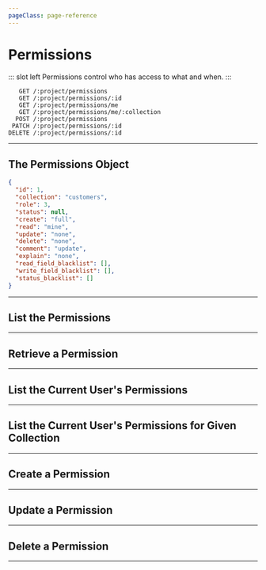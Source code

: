 ```yaml
---
pageClass: page-reference
---
```


# Permissions

<two-up>

::: slot left
Permissions control who has access to what and when.
:::

<info-box title="Endpoints" slot="right">

```endpoints
   GET /:project/permissions
   GET /:project/permissions/:id
   GET /:project/permissions/me
   GET /:project/permissions/me/:collection
  POST /:project/permissions
 PATCH /:project/permissions/:id
DELETE /:project/permissions/:id
```

</info-box>
</two-up>

---

## The Permissions Object

<two-up>
<template slot="left">
<def-list>

#### id <def-type>integer</def-type>
Unique identifier for the permission.

#### collection <def-type>string</def-type>
What collection this permission applies to.

#### role <def-type>integer</def-type>
Unique identifier of the role this permission applies to.

#### status <def-type>string</def-type>
What status this permission applies to.

#### create <def-type>string</def-type>
If the user can create items. One of `none`, `full`.

#### read <def-type>string</def-type>
If the user can read items. One of `none`, `mine`, `role`, `full`.

#### update <def-type>string</def-type>
If the user can update items. One of `none`, `mine`, `role`, `full`.

#### delete <def-type>string</def-type>
If the user can update items. One of `none`, `mine`, `role`, `full`.

#### comment <def-type>string</def-type>
If the user can post comments. One of `none`, `create`, `update`, `full`.

#### explain <def-type>string</def-type>
If the user is required to leave a comment explaining what was changed. One of `none`, `create`, `update`, `always`.

#### read_field_blacklist <def-type>array</def-type>
Explicitly denies read access for specific fields.

#### write_field_blacklist <def-type>array</def-type>
Explicitly denies write access for specific fields.

#### status_blacklist <def-type>array</def-type>
Explicitly denies specific statuses to be used.

</def-list>
</template>

<info-box title="Permission Object" slot="right" class="sticky">

```json
{
  "id": 1,
  "collection": "customers",
  "role": 3,
  "status": null,
  "create": "full",
  "read": "mine",
  "update": "none",
  "delete": "none",
  "comment": "update",
  "explain": "none",
  "read_field_blacklist": [],
  "write_field_blacklist": [],
  "status_blacklist": []
}
```

</info-box>
</two-up>

---

## List the Permissions

<two-up>
<template slot="left">

List all permissions.

### Parameters

<def-list>

!!! include params/project.md !!!

</def-list>

### Query

<def-list>

!!! include query/fields.md !!!
!!! include query/limit.md !!!
!!! include query/offset.md !!!
!!! include query/page.md !!!
!!! include query/sort.md !!!
!!! include query/single.md !!!
!!! include query/filter.md !!!
!!! include query/q.md !!!
!!! include query/meta.md !!!

</def-list>

### Returns

Returns an array of permission objects.

</template>

<template slot="right">
<div class="sticky">
<info-box title="Endpoint">

```endpoints
   GET /:project/permissions
```

</info-box>
<info-box title="Response">

```json
{
  "data": [
    {
      "id": 1,
      "collection": "customers",
      "role": 3,
      "status": null,
      "create": "full",
      "read": "mine",
      "update": "none",
      "delete": "none",
      "comment": "update",
      "explain": "none",
      "read_field_blacklist": [],
      "write_field_blacklist": [],
      "status_blacklist": []
    },
    { ... },
    { ... }
  ]
}
```

</info-box>
</div>
</template>
</two-up>

---

## Retrieve a Permission

<two-up>
<template slot="left">

Retrieve a single permissions object by unique identifier.

### Paremeters

<def-list>

!!! include params/project.md !!!
!!! include params/id.md !!!

</def-list>

### Query

<def-list>

!!! include query/fields.md !!!
!!! include query/meta.md !!!

</def-list>

### Returns

Returns the permissions object for the given unique identifier.

</template>

<template slot="right">
<div class="sticky">
<info-box title="Endpoint">

```endpoints
   GET /:project/permissions/:id
```

</info-box>

<info-box title="Response">

```json
{
  "data": {
    "id": 1,
    "collection": "customers",
    "role": 3,
    "status": null,
    "create": "full",
    "read": "full",
    "update": "mine",
    "delete": "mine",
    "comment": "none",
    "explain": "none",
    "read_field_blacklist": [],
    "write_field_blacklist": [],
    "status_blacklist": []
  }
}
```

</info-box>
</div>
</template>
</two-up>

---

## List the Current User's Permissions

<two-up>
<template slot="left">

List the permissions that apply to the current user.

::: tip
This endpoint won't work for the public role.
:::

### Parameters

<def-list>

!!! include params/project.md !!!

</def-list>

### Query

No query parameters available.

### Returns

Returns an array of permission objects.

</template>

<template slot="right">
<div class="sticky">
<info-box title="Endpoint">

```endpoints
   GET /:project/permissions/me
```

</info-box>
<info-box title="Response">

```json
{
  "data": [
    {
      "id": 1,
      "collection": "customers",
      "role": 3,
      "status": null,
      "create": "full",
      "read": "mine",
      "update": "none",
      "delete": "none",
      "comment": "update",
      "explain": "none",
      "read_field_blacklist": [],
      "write_field_blacklist": [],
      "status_blacklist": []
    },
    { ... },
    { ... }
  ]
}
```

</info-box>
</div>
</template>
</two-up>

---

## List the Current User's Permissions for Given Collection

<two-up>
<template slot="left">

List the permissions that apply to the current user for the given collection

::: tip
This endpoint won't work for the public role.
:::

### Parameters

<def-list>

!!! include params/project.md !!!

#### collection <def-type alert>required</def-type>
Collection of which you want to retrieve the permissions.

</def-list>

### Query

No query parameters available.

### Returns

Returns a permissions object if available.

</template>

<template slot="right">
<div class="sticky">
<info-box title="Endpoint">

```endpoints
   GET /:project/permissions/me/:collection
```

</info-box>
<info-box title="Response">

```json
{
  "data": {
    "id": 1,
    "collection": "customers",
    "role": 3,
    "status": null,
    "create": "full",
    "read": "mine",
    "update": "none",
    "delete": "none",
    "comment": "update",
    "explain": "none",
    "read_field_blacklist": [],
    "write_field_blacklist": [],
    "status_blacklist": []
  }
}
```

</info-box>
</div>
</template>
</two-up>

---

## Create a Permission

<two-up>
<template slot="left">

Create a new permission.

### Parameters 

<def-list>

!!! include params/project.md !!!

</def-list>

### Attributes

<def-list>

#### collection <def-type alert>Required</def-type>
What collection this permission applies to.

#### role <def-type alert>Required</def-type>
Unique identifier of the role this permission applies to.

#### status <def-type>optional</def-type>
What status this permission applies to.

#### create <def-type>optional</def-type>
If the user can create items. One of `none`, `full`.

#### read <def-type>optional</def-type>
If the user can read items. One of `none`, `mine`, `role`, `full`.

#### update <def-type>optional</def-type>
If the user can update items. One of `none`, `mine`, `role`, `full`.

#### delete <def-type>optional</def-type>
If the user can update items. One of `none`, `mine`, `role`, `full`.

#### comment <def-type>optional</def-type>
If the user can post comments. One of `none`, `create`, `update`, `full`.

#### explain <def-type>optional</def-type>
If the user is required to leave a comment explaining what was changed. One of `none`, `create`, `update`, `always`.

#### read_field_blacklist <def-type>optional</def-type>
Explicitly denies read access for specific fields.

#### write_field_blacklist <def-type>optional</def-type>
Explicitly denies write access for specific fields.

#### status_blacklist <def-type>optional</def-type>
Explicitly denies specific statuses to be used.

</def-list>

### Query

<def-list>

!!! include query/meta.md !!!

</def-list>

### Returns

Returns the permissions object for the permission that was just created.

</template>

<template slot="right">
<div class="sticky">
<info-box title="Endpoint">

```endpoints
  POST /:project/permissions
```

</info-box>

<info-box title="Request">

```json
{
  "collection": "customers",
  "role": 3,
  "read": "mine",
  "read_field_blacklist": ["featured_image"]
}
```

</info-box>

<info-box title="Response">

```json
{
  "data": {
    "id": 28,
    "collection": "customers",
    "role": 3,
    "status": null,
    "create": "none",
    "read": "mine",
    "update": "none",
    "delete": "none",
    "comment": "none",
    "explain": "none",
    "read_field_blacklist": [
      "featured_image"
    ],
    "write_field_blacklist": [],
    "status_blacklist": []
  }
}
```

</info-box>
</div>
</template>
</two-up>

---

## Update a Permission

<two-up>
<template slot="left">

Update an existing permission

### Parameters

<def-list>

!!! include params/project.md !!!
!!! include params/id.md !!!

</def-list>

### Attributes

<def-list>

#### collection <def-type>optional</def-type>
What collection this permission applies to.

#### role <def-type>optional</def-type>
Unique identifier of the role this permission applies to.

#### status <def-type>optional</def-type>
What status this permission applies to.

#### create <def-type>optional</def-type>
If the user can create items. One of `none`, `full`.

#### read <def-type>optional</def-type>
If the user can read items. One of `none`, `mine`, `role`, `full`.

#### update <def-type>optional</def-type>
If the user can update items. One of `none`, `mine`, `role`, `full`.

#### delete <def-type>optional</def-type>
If the user can update items. One of `none`, `mine`, `role`, `full`.

#### comment <def-type>optional</def-type>
If the user can post comments. One of `none`, `create`, `update`, `full`.

#### explain <def-type>optional</def-type>
If the user is required to leave a comment explaining what was changed. One of `none`, `create`, `update`, `always`.

#### read_field_blacklist <def-type>optional</def-type>
Explicitly denies read access for specific fields.

#### write_field_blacklist <def-type>optional</def-type>
Explicitly denies write access for specific fields.

#### status_blacklist <def-type>optional</def-type>
Explicitly denies specific statuses to be used.

</def-list>

### Query

<def-list>

!!! include query/meta.md !!!

</def-list>

### Returns

Returns the permissions object for the permission that was just updated.

</template>

<template slot="right">
<div class="sticky">
<info-box title="Endpoint">

```endpoints
 PATCH /:project/permissions/:id
```

</info-box>

<info-box title="Request">

```json
{
  "read": "full"
}
```

</info-box>

<info-box title="Response">

```json
{
  "data": {
    "id": 28,
    "collection": "customers",
    "role": 3,
    "status": null,
    "create": "none",
    "read": "full",
    "update": "none",
    "delete": "none",
    "comment": "none",
    "explain": "none",
    "read_field_blacklist": [
      "featured_image"
    ],
    "write_field_blacklist": [],
    "status_blacklist": []
  }
}
```

</info-box>
</div>
</template>
</two-up>

---

## Delete a Permission

<two-up>
<template slot="left">

Delete an existing permission

### Parameters

<def-list>

!!! include params/project.md !!!
!!! include params/id.md !!!

</def-list>

### Returns

Returns an empty body with HTTP status 204

</template>

<template slot="right">
<div class="sticky">
<info-box title="Endpoint">

```endpoints
DELETE /:project/permissions/:id
```

</info-box>
</div>
</template>
</two-up>

---